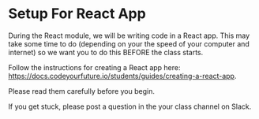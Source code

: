 # Setup For React App

During the React module, we will be writing code in a React app. This may take some time to do (depending on your the speed of your computer and internet) so we want you to do this BEFORE the class starts.

Follow the instructions for creating a React app here: https://docs.codeyourfuture.io/students/guides/creating-a-react-app.

Please read them carefully before you begin.

If you get stuck, please post a question in the your class channel on Slack.
